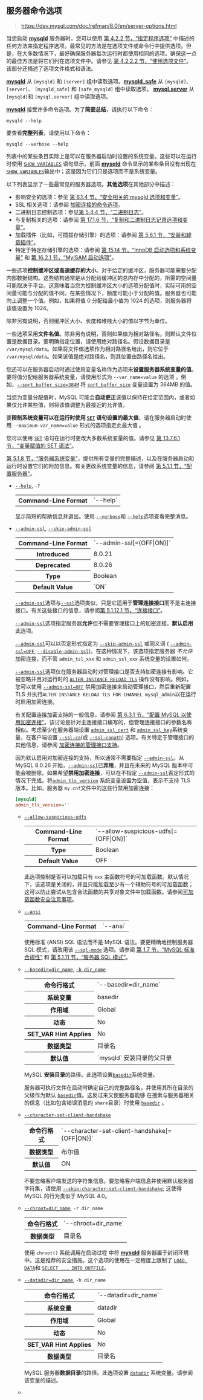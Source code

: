 ## 服务器命令选项

> https://dev.mysql.com/doc/refman/8.0/en/server-options.html

当您启动 [**mysqld**](https://dev.mysql.com/doc/refman/8.0/en/mysqld.html) 服务器时，您可以使用 [第 4.2.2 节，“指定程序选项”](https://dev.mysql.com/doc/refman/8.0/en/program-options.html) 中描述的任何方法来指定程序选项。最常见的方法是在选项文件或命令行中提供选项。但是，在大多数情况下，最好确保服务器每次运行时都使用相同的选项。确保这一点的最佳方法是将它们列在选项文件中。请参见 [第 4.2.2.2 节，“使用选项文件”](https://dev.mysql.com/doc/refman/8.0/en/option-files.html)。该部分还描述了选项文件格式和语法。

[**mysqld**](https://dev.mysql.com/doc/refman/8.0/en/mysqld.html) 从 `[mysqld]` 和 `[server]` 组中读取选项。[**mysqld_safe**](https://dev.mysql.com/doc/refman/8.0/en/mysqld-safe.html) 从 `[mysqld]`、`[server]`、 `[mysqld_safe]` 和 `[safe_mysqld]` 组中读取选项。 [**mysql.server**](https://dev.mysql.com/doc/refman/8.0/en/mysql-server.html) 从 `[mysqld]`和 `[mysql.server]` 组中读取选项。

[**mysqld**](https://dev.mysql.com/doc/refman/8.0/en/mysqld.html) 接受许多命令选项。为了**简要总结**，请执行以下命令：

```terminal
mysqld --help
```

要查看**完整列表**，请使用以下命令：

```terminal
mysqld --verbose --help
```

列表中的某些条目实际上是可以在服务器启动时设置的系统变量。这些可以在运行时使用 [`SHOW VARIABLES`](https://dev.mysql.com/doc/refman/8.0/en/show-variables.html) 语句显示。前面 [**mysqld**](https://dev.mysql.com/doc/refman/8.0/en/mysqld.html) 命令显示的某些条目没有出现在[`SHOW VARIABLES`](https://dev.mysql.com/doc/refman/8.0/en/show-variables.html)输出中；这是因为它们只是选项而不是系统变量。

以下列表显示了一些最常见的服务器选项。**其他选项**在其他部分中描述：

- 影响安全的选项：参见 [第 6.1.4 节，“安全相关的 mysqld 选项和变量”](https://dev.mysql.com/doc/refman/8.0/en/security-options.html)。
- SSL 相关选项：请参阅 [加密连接的命令选项](https://dev.mysql.com/doc/refman/8.0/en/connection-options.html#encrypted-connection-options)。
- 二进制日志控制选项：参见[第 5.4.4 节，“二进制日志”](https://dev.mysql.com/doc/refman/8.0/en/binary-log.html)。
- 与复制相关的选项：请参阅 [第 17.1.6 节，“复制和二进制日志记录选项和变量”](https://dev.mysql.com/doc/refman/8.0/en/replication-options.html)。
- 加载插件（比如，可插拔存储引擎）的选项：请参阅 [第 5.6.1 节，“安装和卸载插件”](https://dev.mysql.com/doc/refman/8.0/en/plugin-loading.html)。
- 特定于特定存储引擎的选项：请参阅 [第 15.14 节，“InnoDB 启动选项和系统变量”](https://dev.mysql.com/doc/refman/8.0/en/innodb-parameters.html) 和 [第 16.2.1 节，“MyISAM 启动选项”](https://dev.mysql.com/doc/refman/8.0/en/myisam-start.html)。

一些选项**控制缓冲区或高速缓存的大小**。对于给定的缓冲区，服务器可能需要分配内部数据结构。这些结构通常是从分配给缓冲区的总内存中分配的，所需的空间量可能取决于平台。这意味着当您为控制缓冲区大小的选项分配值时，实际可用的空间量可能与分配的值不同。在某些情况下，额度可能小于分配的值。服务器也可能向上调整一个值。例如，如果将值 0 分配给最小值为 1024 的选项，则服务器将该值设置为 1024。

除非另有说明，否则缓冲区大小、长度和堆栈大小的值以字节为单位。

一些选项采用**文件名值**。除非另有说明，否则如果值为相对路径名，则默认文件位置是数据目录。要明确指定位置，请使用绝对路径名。假设数据目录是 `/var/mysql/data`。如果将文件值选项作为相对路径名给出，则它位于 `/var/mysql/data`。如果该值是绝对路径名，则其位置由路径名给出。

您还可以在服务器启动时通过使用变量名称作为选项来**设置服务器系统变量的值**。要将值分配给服务器系统变量，请使用形式为 `--var_name=value` 的选项 。例如，[`--sort_buffer_size=384M`](https://dev.mysql.com/doc/refman/8.0/en/server-system-variables.html#sysvar_sort_buffer_size) 将 [`sort_buffer_size`](https://dev.mysql.com/doc/refman/8.0/en/server-system-variables.html#sysvar_sort_buffer_size) 变量设置为 384MB 的值。

当您为变量分配值时，MySQL 可能会**自动更正**该值以保持在给定范围内，或者如果仅允许某些值，则将该值调整为最接近的允许值。

要**限制系统变量可以在运行时使用 [`SET`](https://dev.mysql.com/doc/refman/8.0/en/set-variable.html) 语句设置的最大值**，请在服务器启动时使用 `--maximum-var_name=value` 形式的选项指定此最大值 。

您可以使用 [`SET`](https://dev.mysql.com/doc/refman/8.0/en/set-variable.html) 语句在运行时更改大多数系统变量的值。请参见 [第 13.7.6.1 节，“变量赋值的 SET 语法”](https://dev.mysql.com/doc/refman/8.0/en/set-variable.html)。

[第 5.1.8 节，“服务器系统变量”](https://dev.mysql.com/doc/refman/8.0/en/server-system-variables.html)，提供所有变量的完整描述，以及在服务器启动和运行时设置它们的附加信息。有关更改系统变量的信息，请参阅 [第 5.1.1 节，“配置服务器”](https://dev.mysql.com/doc/refman/8.0/en/server-configuration.html)。

- [`--help`](https://dev.mysql.com/doc/refman/8.0/en/server-options.html#option_mysqld_help), `-?`

  <table>
      <tr>
      	<th>Command-Line Format</th>
          <td>`--help`</td>
      </tr>
  </table>

  

  显示简短的帮助信息并退出。使用 [`--verbose`](https://dev.mysql.com/doc/refman/8.0/en/server-options.html#option_mysqld_verbose)和 [`--help`](https://dev.mysql.com/doc/refman/8.0/en/server-options.html#option_mysqld_help)选项查看完整消息。

- [`--admin-ssl`](https://dev.mysql.com/doc/refman/8.0/en/server-options.html#option_mysqld_admin-ssl), [`--skip-admin-ssl`](https://dev.mysql.com/doc/refman/8.0/en/server-options.html#option_mysqld_admin-ssl)

  <table>
      <tr>
      	<th>Command-Line Format</th>
          <td>`--admin-ssl[={OFF|ON}]`</td>
      </tr>
      <tr>
      	<th>Introduced</th>
          <td>8.0.21</td>
      </tr>
      <tr>
      	<th>Deprecated</th>
          <td>8.0.26</td>
      </tr>
      <tr>
      	<th>Type</th>
          <td>Boolean</td>
      </tr>
      <tr>
      	<th>Default Value</th>
          <td>`ON`</td>
      </tr>
  </table>

  [`--admin-ssl`](https://dev.mysql.com/doc/refman/8.0/en/server-options.html#option_mysqld_admin-ssl)选项与[`--ssl`](https://dev.mysql.com/doc/refman/8.0/en/server-options.html#option_mysqld_ssl)选项类似，只是它适用于**管理连接接口**而不是主连接接口。有关这些接口的信息，请参阅[第 5.1.12.1 节，“连接接口”](https://dev.mysql.com/doc/refman/8.0/en/connection-interfaces.html)。

  [`--admin-ssl`](https://dev.mysql.com/doc/refman/8.0/en/server-options.html#option_mysqld_admin-ssl)选项指定服务器**允许**但不需要管理接口上的加密连接。**默认启用**此选项。

  [`--admin-ssl`](https://dev.mysql.com/doc/refman/8.0/en/server-options.html#option_mysqld_admin-ssl)可以以否定形式指定为 [`--skip-admin-ssl`](https://dev.mysql.com/doc/refman/8.0/en/server-options.html#option_mysqld_admin-ssl) 或同义词 ( [`--admin-ssl=OFF`](https://dev.mysql.com/doc/refman/8.0/en/server-options.html#option_mysqld_admin-ssl), [`--disable-admin-ssl`](https://dev.mysql.com/doc/refman/8.0/en/server-options.html#option_mysqld_admin-ssl))。在这种情况下，该选项指定服务器 *不允许*加密连接，而不管 `admin_tsl_xxx` 和 `admin_ssl_xxx` 系统变量的设置如何。 

  [`--admin-ssl`](https://dev.mysql.com/doc/refman/8.0/en/server-options.html#option_mysqld_admin-ssl)选项仅在服务器启动时对管理接口是否支持加密连接有影响。它被忽略并且对运行时的 [`ALTER INSTANCE RELOAD TLS`](https://dev.mysql.com/doc/refman/8.0/en/alter-instance.html#alter-instance-reload-tls) 操作没有影响。例如，您可以使用 [`--admin-ssl=OFF`](https://dev.mysql.com/doc/refman/8.0/en/server-options.html#option_mysqld_admin-ssl) 禁用加密连接来启动管理接口，然后重新配置 TLS 并执行`ALTER INSTANCE RELOAD TLS FOR CHANNEL mysql_admin`以在运行时启用加密连接。

  有关配置连接加密支持的一般信息，请参阅 [第 6.3.1 节，“配置 MySQL 以使用加密连接”](https://dev.mysql.com/doc/refman/8.0/en/using-encrypted-connections.html)。该讨论是针对主连接接口编写的，但管理连接接口的参数名称相似。考虑至少在服务器端设置 [`admin_ssl_cert`](https://dev.mysql.com/doc/refman/8.0/en/server-system-variables.html#sysvar_admin_ssl_cert) 和 [`admin_ssl_key`](https://dev.mysql.com/doc/refman/8.0/en/server-system-variables.html#sysvar_admin_ssl_key)系统变量，在客户端设置 [`--ssl-ca`](https://dev.mysql.com/doc/refman/8.0/en/connection-options.html#option_general_ssl-ca)(或 [`--ssl-capath`](https://dev.mysql.com/doc/refman/8.0/en/connection-options.html#option_general_ssl-capath)) 选项。有关特定于管理接口的其他信息，请参阅 [加密连接的管理接口支持](https://dev.mysql.com/doc/refman/8.0/en/administrative-connection-interface.html#administrative-interface-encrypted-connections)。

  因为默认启用对加密连接的支持，所以通常不需要指定 [`--admin-ssl`](https://dev.mysql.com/doc/refman/8.0/en/server-options.html#option_mysqld_admin-ssl)。从 MySQL 8.0.26 开始，[`--admin-ssl`](https://dev.mysql.com/doc/refman/8.0/en/server-options.html#option_mysqld_admin-ssl)已**弃用**，并且在未来的 MySQL 版本中可能会被删除。如果希望**禁用加密连接**，可以在不指定 [`--admin-ssl`](https://dev.mysql.com/doc/refman/8.0/en/server-options.html#option_mysqld_admin-ssl)否定形式的情况下完成。将[`admin_tls_version`](https://dev.mysql.com/doc/refman/8.0/en/server-system-variables.html#sysvar_admin_tls_version) 系统变量设置为空值，表示不支持 TLS 版本。比如，服务器 `my.cnf`文件中的这些行禁用加密连接：

  ```ini
  [mysqld]
  admin_tls_version=''
  ```

  - [`--allow-suspicious-udfs`](https://dev.mysql.com/doc/refman/8.0/en/server-options.html#option_mysqld_allow-suspicious-udfs)

    <table>
        <tr>
            <th>Command-Line Format</th>
            <td>`--allow-suspicious-udfs[={OFF|ON}]`</td>
        </tr>
        <tr>
            <th>Type</th>
            <td>Boolean</td>
        </tr>
        <tr>
            <th>Default Value</th>
            <td>OFF</td>
        </tr>
    </table>

    此选项控制是否可以加载只有 `xxx` 主函数符号的可加载函数。默认情况下，该选项是关闭的，并且只能加载至少有一个辅助符号的可加载函数；这可以防止尝试从包含合法函数的共享对象文件中加载函数。请参阅[可加载函数安全注意事项](https://dev.mysql.com/doc/extending-mysql/8.0/en/adding-loadable-function.html#loadable-function-security)。

  - [`--ansi`](https://dev.mysql.com/doc/refman/8.0/en/server-options.html#option_mysqld_ansi)

    <table>
        <tr>
        	<th>Command-Line Format</th>
            <td>`--ansi`</td>
        </tr>
    </table>

    使用标准 (ANSI) SQL 语法而不是 MySQL 语法。要更精确地控制服务器 SQL 模式，请改用该 [`--sql-mode`](https://dev.mysql.com/doc/refman/8.0/en/server-options.html#option_mysqld_sql-mode) 选项。请参阅 [第 1.7 节，“MySQL 标准合规性”](https://dev.mysql.com/doc/refman/8.0/en/compatibility.html) 和 [第 5.1.11 节，“服务器 SQL 模式”](https://dev.mysql.com/doc/refman/8.0/en/sql-mode.html)。

  - [`--basedir=dir_name`](https://dev.mysql.com/doc/refman/8.0/en/server-system-variables.html#sysvar_basedir), [`-b dir_name`](https://dev.mysql.com/doc/refman/8.0/en/server-system-variables.html#sysvar_basedir)

    <table>
        <tr>
        	<th>命令行格式</th>
            <td>`--basedir=dir_name`</td>
        </tr>
        <tr>
        	<th>系统变量</th>
            <td>basedir</td>
        </tr>
        <tr>
        	<th>作用域</th>
            <td>Global</td>
        </tr>
        <tr>
        	<th>动态</th>
            <td>No</td>
        </tr>
        <tr>
        	<th>SET_VAR Hint Applies</th>
            <td>No</td>
        </tr>
        <tr>
        	<th>数据类型</th>
            <td>目录名</td>
        </tr>
        <tr>
        	<th>默认值</th>
            <td>`mysqld` 安装目录的父目录</td>
        </tr>
    </table>

    

    MySQL **安装目录**的路径。此选项设置[`basedir`](https://dev.mysql.com/doc/refman/8.0/en/server-system-variables.html#sysvar_basedir)系统变量。

    服务器可执行文件在启动时确定自己的完整路径名，并使用其所在目录的父级作为默认 [`basedir`](https://dev.mysql.com/doc/refman/8.0/en/server-system-variables.html#sysvar_basedir)值。这反过来又使服务器能够 在搜索与服务器相关的信息（比如包含错误消息的 `share`目录）时使用 [`basedir`](https://dev.mysql.com/doc/refman/8.0/en/server-system-variables.html#sysvar_basedir) 。

  - [`--character-set-client-handshake`](https://dev.mysql.com/doc/refman/8.0/en/server-options.html#option_mysqld_character-set-client-handshake)

    <table>
        <tr>
        	<th>命令行格式</th>
            <td>`--character-set-client-handshake[={OFF|ON}]`</td>
        </tr>
        <tr>
        	<th>数据类型</th>
            <td>布尔值</td>
        </tr>
        <tr>
        	<th>默认值</th>
            <td>ON</td>
        </tr>
    </table>

    不要忽略客户端发送的字符集信息。要忽略客户端信息并使用默认服务器字符集，请使用 [`--skip-character-set-client-handshake`](https://dev.mysql.com/doc/refman/8.0/en/server-options.html#option_mysqld_character-set-client-handshake); 这使得 MySQL 的行为类似于 MySQL 4.0。

  - [`--chroot=dir_name`](https://dev.mysql.com/doc/refman/8.0/en/server-options.html#option_mysqld_chroot), `-r dir_name`

    <table>
        <tr>
        	<th>命令行格式</th>
            <td>`--chroot=dir_name`</td>
        </tr>
        <tr>
        	<th>数据类型</th>
            <td>目录名</td>
        </tr>
    </table>

    使用 `chroot()` 系统调用在启动过程 中将 [**mysqld**](https://dev.mysql.com/doc/refman/8.0/en/mysqld.html) 服务器置于封闭环境中。这是推荐的安全措施。这个选项的使用在一定程度上限制了 [`LOAD DATA`](https://dev.mysql.com/doc/refman/8.0/en/load-data.html)和 [`SELECT ... INTO OUTFILE`](https://dev.mysql.com/doc/refman/8.0/en/select-into.html)。

  - [`--datadir=dir_name`](https://dev.mysql.com/doc/refman/8.0/en/server-system-variables.html#sysvar_datadir), `-h dir_name`

    <table>
        <tr>
        	<th>命令行格式</th>
            <td>`--datadir=dir_name`</td>
        </tr>
        <tr>
        	<th>系统变量</th>
            <td>datadir</td>
        </tr>
        <tr>
        	<th>作用域</th>
            <td>Global</td>
        </tr>
        <tr>
        	<th>动态</th>
            <td>No</td>
        </tr>
        <tr>
        	<th>SET_VAR Hint Applies</th>
            <td>No</td>
        </tr>
        <tr>
        	<th>数据类型</th>
            <td>目录名</td>
        </tr>
    </table>

    MySQL 服务器**数据目录**的路径。此选项设置 [`datadir`](https://dev.mysql.com/doc/refman/8.0/en/server-system-variables.html#sysvar_datadir) 系统变量。请参阅该变量的描述。

  - 

  

  